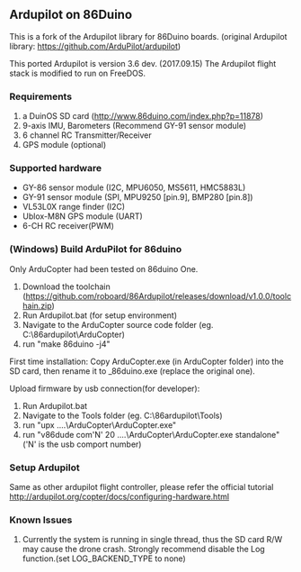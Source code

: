 ##  Ardupilot on 86Duino
This is a fork of the Ardupilot library for 86Duino boards.
(original Ardupilot library: https://github.com/ArduPilot/ardupilot)

This ported Ardupilot is version 3.6 dev. (2017.09.15)
The Ardupilot flight stack is modified to run on FreeDOS.

### Requirements
1. a DuinOS SD card (http://www.86duino.com/index.php?p=11878)
2. 9-axis IMU, Barometers (Recommend GY-91 sensor module)
3. 6 channel RC Transmitter/Receiver
4. GPS module (optional)

### Supported hardware
* GY-86 sensor module (I2C, MPU6050, MS5611, HMC5883L)
* GY-91 sensor module (SPI, MPU9250 [pin.9], BMP280 [pin.8])
* VL53L0X range finder (I2C)
* Ublox-M8N GPS module (UART)
* 6-CH RC receiver(PWM)

### (Windows) Build ArduPilot for 86duino
Only ArduCopter had been tested on 86duino One.

1. Download the toolchain (https://github.com/roboard/86Ardupilot/releases/download/v1.0.0/toolchain.zip)
2. Run Ardupilot.bat (for setup environment)
3. Navigate to the ArduCopter source code folder (eg. C:\86ardupilot\ArduCopter\)
4. run "make 86duino -j4"

First time installation:
Copy ArduCopter.exe (in ArduCopter folder) into the SD card, then rename it to _86duino.exe (replace the original one).
	
Upload firmware by usb connection(for developer):
1. Run Ardupilot.bat
2. Navigate to the Tools folder (eg. C:\86ardupilot\Tools\)
3. run "upx ..\..\ArduCopter\ArduCopter.exe"
4. run "v86dude com'N' 20 ..\..\ArduCopter\ArduCopter.exe standalone" ('N' is the usb comport number)

### Setup Ardupilot
Same as other ardupilot flight controller, please refer the official tutorial
http://ardupilot.org/copter/docs/configuring-hardware.html

### Known Issues
1. Currently the system is running in single thread, thus the SD card R/W may cause the drone crash. Strongly recommend disable the Log function.(set LOG_BACKEND_TYPE to none)
